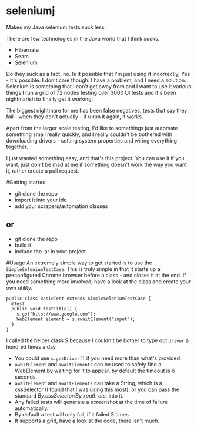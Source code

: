 # seleniumj
Makes my Java selenium tests suck less.

There are few technologies in the Java world that I think sucks.
 * Hibernate
 * Seam
 * Selenium
 
Do they suck as a fact, no. Is it possible that I'm just using it incorrectly, Yes - It's possible. I don't care though.
I have a problem, and I need a solution.
Selenium is something that I can't get away from and I want to use it various things I run a grid of 72 nodes testing over 3000 UI tests and it's been nightmarish to finally get it working.

The biggest nightmare for me has been false negatives, tests that say they fail - when they don't actually - if u run it again, it works.

Apart from the larger scale testing, I'd like to somethings just automate something small really quickly, and I really couldn't be bothered with downloading drivers - setting system properties and wiring everything together.

I just wanted something easy, and that's this project.
You can use it if you want, just don't be mad at me if something doesn't work the way you want it, rather create a pull request.

#Getting started
* git clone the repo
* import it into your ide
* add your scrapers/automation classes

## or

* git clone the repo
* build it
* include the jar in your project

#Usage
An extremely simple way to get started is to use the `SimpleSeleniumTestCase`. This is truly simple in that it starts up a preconfigured Chrome browser before a class - and closes it at the end.
If you need something more involved, have a look at the class and create your own utility.

```
public class BasicTest extends SimpleSeleniumTestCase {
  @Test
  public void testTitle() {
    s.go("http://www.google.com");
    WebElement element = s.awaitElement("input");
  }
}
```

I called the helper class _S_ because I couldn't be bother to type out `driver` a hundred times a day.
* You could use `s.getDriver()` if you need more than what's provided.
* `awaitElement` and `awaitElements` can be used to safely find a WebElement by waiting for it to appear, by default the timeout is 6 seconds.
* `awaitElement` and `awaitElements` can take a String, which is a cssSelector (I found that i was using this most), or you can pass the standard *By.cssSelector/By.xpath etc.* into it.
* Any failed tests will generate a screenshot at the time of failure automatically.
* By default a test will only fail, if it failed 3 times.
* It supports a grid, have a look at the code, there isn't much.


